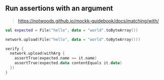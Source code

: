 

## Run assertions with an argument


> https://notwoods.github.io/mockk-guidebook/docs/matching/with/



```kotlin
val expected = File("hello", data = "world".toByteArray())

network.upload(File("hello", data = "world".toByteArray()))

verify {
  network.upload(withArg {
    assertTrue(expected.name == it.name)
    assertTrue(expected.data contentEquals it.data)
  })
}
```

<!--stackedit_data:
eyJoaXN0b3J5IjpbLTc0NDA5NzM0M119
-->
